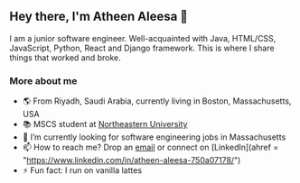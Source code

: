 ## Hey there, I'm Atheen Aleesa 👋

I am a junior software engineer. Well-acquainted with Java, HTML/CSS, JavaScript, Python, React and Django framework. This is where I share things that worked and broke.

<!--
**atheen/atheen** is a ✨ _special_ ✨ repository because its `README.md` (this file) appears on your GitHub profile.
-->

### More about me

- 🌎 From Riyadh, Saudi Arabia, currently living in Boston, Massachusetts, USA
- 📚 MSCS student at [Northeastern University](https://northeastern.edu/)
- 🔭 I’m currently looking for software engineering jobs in Massachusetts
- 📫 How to reach me? Drop an [email](mailto:aleesa.atheen@gmail.com) or connect on [LinkedIn](ahref = "https://www.linkedin.com/in/atheen-aleesa-750a07178/")
- ⚡ Fun fact: I run on vanilla lattes
